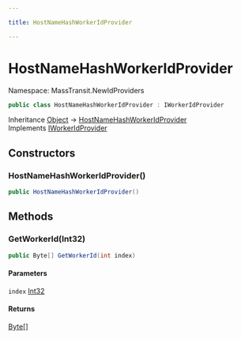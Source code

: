 ```yaml
---

title: HostNameHashWorkerIdProvider

---
```


# HostNameHashWorkerIdProvider

Namespace: MassTransit.NewIdProviders

```csharp
public class HostNameHashWorkerIdProvider : IWorkerIdProvider
```

Inheritance [Object](https://learn.microsoft.com/en-us/dotnet/api/system.object) → [HostNameHashWorkerIdProvider](../masstransit-newidproviders/hostnamehashworkeridprovider)<br/>
Implements [IWorkerIdProvider](../masstransit/iworkeridprovider)

## Constructors

### **HostNameHashWorkerIdProvider()**

```csharp
public HostNameHashWorkerIdProvider()
```

## Methods

### **GetWorkerId(Int32)**

```csharp
public Byte[] GetWorkerId(int index)
```

#### Parameters

`index` [Int32](https://learn.microsoft.com/en-us/dotnet/api/system.int32)<br/>

#### Returns

[Byte[]](https://learn.microsoft.com/en-us/dotnet/api/system.byte)<br/>
